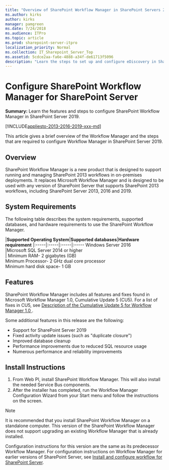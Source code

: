 ```yaml
---
title: "Overview of SharePoint Workflow Manager in SharePoint Servers 2016 and 2019"
ms.author: kirks
author: kirks
manager: pamgreen
ms.date: 7/24/2018
ms.audience: ITPro
ms.topic: article
ms.prod: sharepoint-server-itpro
localization_priority: Normal
ms.collection: IT_Sharepoint_Server_Top
ms.assetid: 5cdce2aa-fa6e-4888-a34f-de61713f5096
description: "Learn the steps to set up and configure eDiscovery in SharePoint Server 2013, SharePoint Server 2016, Exchange Server 2016, and Exchange Server 2013."
---
```


# Configure SharePoint Workflow Manager for SharePoint Server

 **Summary:** Learn the features and steps to configure SharePoint Workflow Manager in SharePoint Server 2019.

[!INCLUDE[appliesto-2013-2016-2019-xxx-md](../includes/appliesto-2013-2016-2019-xxx-md.md)]
  
This article gives a brief overview of the Workflow Manager and the steps that are required to configure Workflow Manager in SharePoint Server 2019. 

## Overview

SharePoint Workflow Manager is a new product that is designed to support running and managing SharePoint 2013 workflows in on-premises deployments. It replaces Microsoft Workflow Manager and is designed to be used with any version of SharePoint Server that supports SharePoint 2013 workflows, including SharePoint Server 2013, 2016 and 2019.

## System Requirements

The following table describes the system requirements, supported databases, and hardware requirements to use the SharePoint Workflow Manager. 

|**Supported Operating System**|**Supported databases**|**Hardware requirement**
|:-----|:-----|:-----|:-----
Windows Server 2016 <br/>|Microsoft SQL Server 2014 or higher <br/> | Minimum RAM- 2 gigabytes (GB) <br/> Minimum Processor- 2 GHz dual core processor <br/>Minimum hard disk space- 1 GB

## Features

SharePoint Workflow Manager includes all features and fixes found in Microsoft Workflow Manager 1.0, Cumulative Update 5 (CU5). For a list of fixes in CU5, see [Description of the Cumulative Update 5 for Workflow Manager 1.0 ](https://support.microsoft.com/en-us/help/4055730/description-of-the-cumulative-update-5-for-workflow-manager-1-0).

Some additional features in this release are the following: 

- Support for SharePoint Server 2019
- Fixed activity update issues (such as "duplicate closure")
- Improved database cleanup
- Performance improvements due to reduced SQL resource usage
- Numerous performance and reliability improvements


## Install Instructions

1. From Web PI, install SharePoint Workflow Manager. This will also install the needed Service Bus components.
2. After the installer has completed, run the Workflow Manager Configuration Wizard from your Start menu and follow the instructions on the screen.

>[!NOTE]
>It is recommended that you install SharePoint Workflow Manager on a standalone computer. This version of the SharePoint Workflow Manager does not support upgrading an existing Workflow Manager that is already installed. 

Configuration instructions for this version are the same as its predecessor Workflow Manager. For configuration instructions on  Workflow Manager for earlier versions of SharePoint Server, see [Install and configure workflow for SharePoint Server](https://docs.microsoft.com/en-us/SharePoint/governance/install-and-configure-workflow-for-sharepoint-server).




